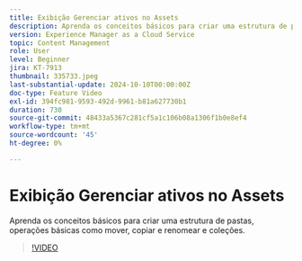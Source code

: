 ```yaml
---
title: Exibição Gerenciar ativos no Assets
description: Aprenda os conceitos básicos para criar uma estrutura de pastas e operações básicas, como mover, copiar e renomear.
version: Experience Manager as a Cloud Service
topic: Content Management
role: User
level: Beginner
jira: KT-7913
thumbnail: 335733.jpeg
last-substantial-update: 2024-10-10T00:00:00Z
doc-type: Feature Video
exl-id: 394fc981-9593-492d-9961-b81a627730b1
duration: 730
source-git-commit: 48433a5367c281cf5a1c106b08a1306f1b0e8ef4
workflow-type: tm+mt
source-wordcount: '45'
ht-degree: 0%

---
```


# Exibição Gerenciar ativos no Assets

Aprenda os conceitos básicos para criar uma estrutura de pastas, operações básicas como mover, copiar e renomear e coleções.

>[!VIDEO](https://video.tv.adobe.com/v/335733?quality=12&learn=on)
